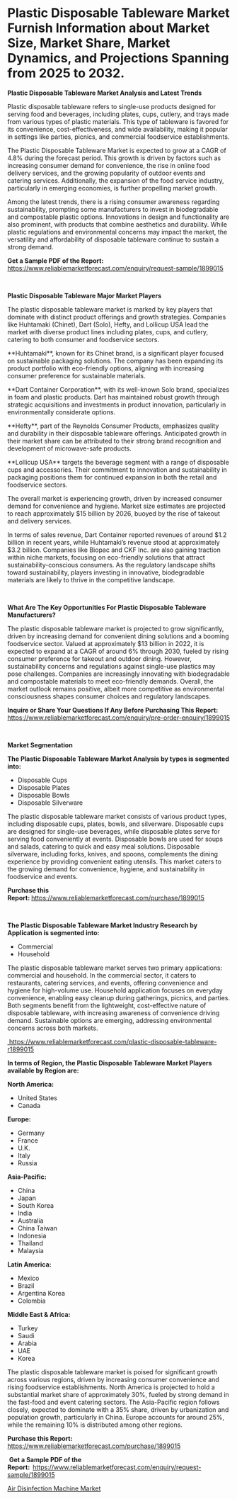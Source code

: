 <p><h1>Plastic Disposable Tableware Market Furnish Information about Market Size, Market Share, Market Dynamics, and Projections Spanning from 2025 to 2032.</h1></p><p><strong>Plastic Disposable Tableware Market Analysis and Latest Trends</strong></p>
<p><p>Plastic disposable tableware refers to single-use products designed for serving food and beverages, including plates, cups, cutlery, and trays made from various types of plastic materials. This type of tableware is favored for its convenience, cost-effectiveness, and wide availability, making it popular in settings like parties, picnics, and commercial foodservice establishments.</p><p>The Plastic Disposable Tableware Market is expected to grow at a CAGR of 4.8% during the forecast period. This growth is driven by factors such as increasing consumer demand for convenience, the rise in online food delivery services, and the growing popularity of outdoor events and catering services. Additionally, the expansion of the food service industry, particularly in emerging economies, is further propelling market growth.</p><p>Among the latest trends, there is a rising consumer awareness regarding sustainability, prompting some manufacturers to invest in biodegradable and compostable plastic options. Innovations in design and functionality are also prominent, with products that combine aesthetics and durability. While plastic regulations and environmental concerns may impact the market, the versatility and affordability of disposable tableware continue to sustain a strong demand.</p></p>
<p><strong>Get a Sample PDF of the Report:&nbsp;</strong> <a href="https://www.reliablemarketforecast.com/enquiry/request-sample/1899015?utm_campaign=2200&utm_medium=2&utm_source=Github&utm_content=ia&utm_term=05022025&utm_id=plastic-disposable-tableware">https://www.reliablemarketforecast.com/enquiry/request-sample/1899015</a></p>
<p>&nbsp;</p>
<p><strong>Plastic Disposable Tableware Major Market Players</strong></p>
<p><p>The plastic disposable tableware market is marked by key players that dominate with distinct product offerings and growth strategies. Companies like Huhtamaki (Chinet), Dart (Solo), Hefty, and Lollicup USA lead the market with diverse product lines including plates, cups, and cutlery, catering to both consumer and foodservice sectors.</p><p>**Huhtamaki**, known for its Chinet brand, is a significant player focused on sustainable packaging solutions. The company has been expanding its product portfolio with eco-friendly options, aligning with increasing consumer preference for sustainable materials. </p><p>**Dart Container Corporation**, with its well-known Solo brand, specializes in foam and plastic products. Dart has maintained robust growth through strategic acquisitions and investments in product innovation, particularly in environmentally considerate options. </p><p>**Hefty**, part of the Reynolds Consumer Products, emphasizes quality and durability in their disposable tableware offerings. Anticipated growth in their market share can be attributed to their strong brand recognition and development of microwave-safe products.</p><p>**Lollicup USA** targets the beverage segment with a range of disposable cups and accessories. Their commitment to innovation and sustainability in packaging positions them for continued expansion in both the retail and foodservice sectors.</p><p>The overall market is experiencing growth, driven by increased consumer demand for convenience and hygiene. Market size estimates are projected to reach approximately $15 billion by 2026, buoyed by the rise of takeout and delivery services.</p><p>In terms of sales revenue, Dart Container reported revenues of around $1.2 billion in recent years, while Huhtamaki’s revenue stood at approximately $3.2 billion. Companies like Biopac and CKF Inc. are also gaining traction within niche markets, focusing on eco-friendly solutions that attract sustainability-conscious consumers. As the regulatory landscape shifts toward sustainability, players investing in innovative, biodegradable materials are likely to thrive in the competitive landscape.</p></p>
<p>&nbsp;</p>
<p><strong>What Are The Key Opportunities For Plastic Disposable Tableware Manufacturers?</strong></p>
<p><p>The plastic disposable tableware market is projected to grow significantly, driven by increasing demand for convenient dining solutions and a booming foodservice sector. Valued at approximately $13 billion in 2022, it is expected to expand at a CAGR of around 6% through 2030, fueled by rising consumer preference for takeout and outdoor dining. However, sustainability concerns and regulations against single-use plastics may pose challenges. Companies are increasingly innovating with biodegradable and compostable materials to meet eco-friendly demands. Overall, the market outlook remains positive, albeit more competitive as environmental consciousness shapes consumer choices and regulatory landscapes.</p></p>
<p><strong>Inquire or Share Your Questions If Any Before Purchasing This Report:</strong> <a href="https://www.reliablemarketforecast.com/enquiry/pre-order-enquiry/1899015?utm_campaign=2200&utm_medium=2&utm_source=Github&utm_content=ia&utm_term=05022025&utm_id=plastic-disposable-tableware">https://www.reliablemarketforecast.com/enquiry/pre-order-enquiry/1899015</a></p>
<p>&nbsp;</p>
<p><strong>Market Segmentation</strong></p>
<p><strong>The Plastic Disposable Tableware Market Analysis by types is segmented into:</strong></p>
<p><ul><li>Disposable Cups</li><li>Disposable Plates</li><li>Disposable Bowls</li><li>Disposable Silverware</li></ul></p>
<p><p>The plastic disposable tableware market consists of various product types, including disposable cups, plates, bowls, and silverware. Disposable cups are designed for single-use beverages, while disposable plates serve for serving food conveniently at events. Disposable bowls are used for soups and salads, catering to quick and easy meal solutions. Disposable silverware, including forks, knives, and spoons, complements the dining experience by providing convenient eating utensils. This market caters to the growing demand for convenience, hygiene, and sustainability in foodservice and events.</p></p>
<p><strong>Purchase this Report:&nbsp;</strong><a href="https://www.reliablemarketforecast.com/purchase/1899015?utm_campaign=2200&utm_medium=2&utm_source=Github&utm_content=ia&utm_term=05022025&utm_id=plastic-disposable-tableware">https://www.reliablemarketforecast.com/purchase/1899015</a></p>
<p>&nbsp;</p>
<p><strong>The Plastic Disposable Tableware Market Industry Research by Application is segmented into:</strong></p>
<p><ul><li>Commercial</li><li>Household</li></ul></p>
<p><p>The plastic disposable tableware market serves two primary applications: commercial and household. In the commercial sector, it caters to restaurants, catering services, and events, offering convenience and hygiene for high-volume use. Household application focuses on everyday convenience, enabling easy cleanup during gatherings, picnics, and parties. Both segments benefit from the lightweight, cost-effective nature of disposable tableware, with increasing awareness of convenience driving demand. Sustainable options are emerging, addressing environmental concerns across both markets.</p></p>
<p><a href="https://www.reliablemarketforecast.com/plastic-disposable-tableware-r1899015?utm_campaign=2200&utm_medium=2&utm_source=Github&utm_content=ia&utm_term=05022025&utm_id=plastic-disposable-tableware">&nbsp;https://www.reliablemarketforecast.com/plastic-disposable-tableware-r1899015</a></p>
<p><strong>In terms of Region, the Plastic Disposable Tableware Market Players available by Region are:</strong></p>
<p>
    <p> <strong> North America: </strong>
        <ul>
            <li>United States</li>
            <li>Canada</li>
        </ul>
        </p> 
    <p> <strong> Europe: </strong>
        <ul>
            <li>Germany</li>
            <li>France</li>
            <li>U.K.</li>
            <li>Italy</li>
            <li>Russia</li>
        </ul>
        </p> 
    <p> <strong> Asia-Pacific: </strong>
        <ul>
            <li>China</li>
            <li>Japan</li>
            <li>South Korea</li>
            <li>India</li>
            <li>Australia</li>
            <li>China Taiwan</li>
            <li>Indonesia</li>
            <li>Thailand</li>
            <li>Malaysia</li>
        </ul>
        </p> 
    <p> <strong> Latin America: </strong>
        <ul>
            <li>Mexico</li>
            <li>Brazil</li>
            <li>Argentina Korea</li>
            <li>Colombia</li>
        </ul>
        </p> 
    <p> <strong> Middle East & Africa: </strong>
        <ul>
            <li>Turkey</li>
            <li>Saudi</li>
            <li>Arabia</li>
            <li>UAE</li>
            <li>Korea</li>
        </ul>
    </p>
    </p>
<p><p>The plastic disposable tableware market is poised for significant growth across various regions, driven by increasing consumer convenience and rising foodservice establishments. North America is projected to hold a substantial market share of approximately 30%, fueled by strong demand in the fast-food and event catering sectors. The Asia-Pacific region follows closely, expected to dominate with a 35% share, driven by urbanization and population growth, particularly in China. Europe accounts for around 25%, while the remaining 10% is distributed among other regions.</p></p>
<p><strong>Purchase this Report: </strong><a href="https://www.reliablemarketforecast.com/purchase/1899015?utm_campaign=2200&utm_medium=2&utm_source=Github&utm_content=ia&utm_term=05022025&utm_id=plastic-disposable-tableware">https://www.reliablemarketforecast.com/purchase/1899015</a></p>
<p>&nbsp;<strong>Get a Sample PDF of the Report:&nbsp;&nbsp;</strong><a href="https://www.reliablemarketforecast.com/enquiry/request-sample/1899015?utm_campaign=2200&utm_medium=2&utm_source=Github&utm_content=ia&utm_term=05022025&utm_id=plastic-disposable-tableware">https://www.reliablemarketforecast.com/enquiry/request-sample/1899015</a></p>
<p><strong></strong></p>
<p><p><a href="https://github.com/shondapmbau/Market-Research-Report-List-1/blob/main/air-disinfection-machine-market.md?utm_campaign=2200&utm_medium=2&utm_source=Github&utm_content=ia&utm_term=05022025&utm_id=plastic-disposable-tableware">Air Disinfection Machine Market</a></p></p>